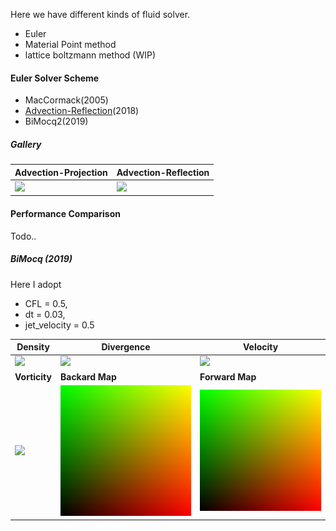 

Here we have different kinds of fluid solver.

- Euler 
- Material Point method 
- lattice boltzmann method (WIP)

#### Euler Solver Scheme

- MacCormack(2005)
- [Advection-Reflection](https://jzehnder.me/publications/advectionReflection/)(2018)
- BiMocq2(2019)

##### Gallery

| Advection-Projection               | Advection-Reflection                  |
| ---------------------------------- | ------------------------------------- |
| ![](../results/proj-mc-sd-rk3.gif) | ![](../results/reflect-mc-sd-rk3.gif) |


#### Performance Comparison

Todo..

##### BiMocq (2019)

Here I adopt

- CFL = 0.5, 
- dt = 0.03, 
- jet_velocity = 0.5

| Density                             | Divergence                         | Velocity                           |
| ----------------------------------- | ---------------------------------- | ---------------------------------- |
| ![](../results/BiMocq/jet/rho.gif)  | ![](../results/BiMocq/jet/div.gif) | ![](../results/BiMocq/jet/vel.gif) |
| **Vorticity**                       | **Backard Map**                    | **Forward** **Map**                |
| ![](../results/BiMocq/jet/curl.gif) | ![](../results/BiMocq/jet/BM.png)  | ![](../results/BiMocq/jet/BM.png)  |

